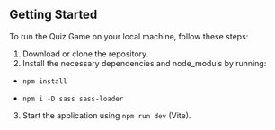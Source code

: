 ## Getting Started

To run the Quiz Game on your local machine, follow these steps:

1. Download or clone the repository.
2. Install the necessary dependencies and node_moduls by running:
* `npm install`

* `npm i -D sass sass-loader`
3. Start the application using `npm run dev` (Vite).